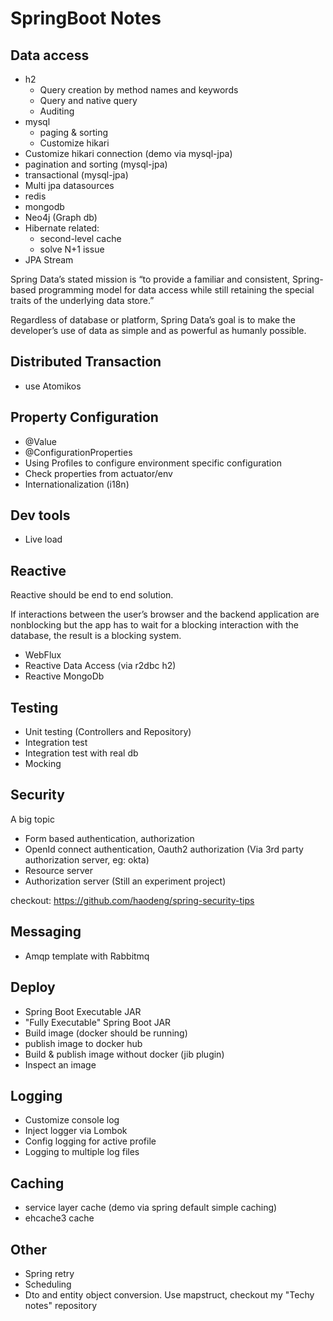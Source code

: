 # SpringBoot Notes

## Data access
* h2
  * Query creation by method names and keywords
  * Query and native query
  * Auditing
* mysql
  * paging & sorting
  * Customize hikari
* Customize hikari connection (demo via mysql-jpa)
* pagination and sorting (mysql-jpa)
* transactional (mysql-jpa)
* Multi jpa datasources
* redis
* mongodb
* Neo4j (Graph db)
* Hibernate related:
  * second-level cache
  * solve N+1 issue
* JPA Stream

Spring Data’s stated mission is “to provide a familiar and consistent, Spring-based programming model for data access while still retaining the special traits of the underlying data store.” 

Regardless of database or platform, Spring Data’s goal is to make the developer’s use of data as simple and as powerful as humanly possible.

## Distributed Transaction
* use Atomikos

## Property Configuration
* @Value
* @ConfigurationProperties
* Using Profiles to configure environment specific configuration
* Check properties from actuator/env
* Internationalization (i18n)

## Dev tools
* Live load

## Reactive
Reactive should be end to end solution.

If interactions between the user’s browser and the backend application are nonblocking but the app has to wait for a blocking interaction with the database, the result is a blocking system.

* WebFlux
* Reactive Data Access (via r2dbc h2)
* Reactive MongoDb

## Testing
* Unit testing (Controllers and Repository)
* Integration test
* Integration test with real db
* Mocking

## Security
A big topic
* Form based authentication, authorization
* OpenId connect authentication, Oauth2 authorization (Via 3rd party authorization server, eg: okta)
* Resource server
* Authorization server (Still an experiment project)

checkout: https://github.com/haodeng/spring-security-tips

## Messaging
* Amqp template with Rabbitmq

## Deploy
* Spring Boot Executable JAR
* "Fully Executable" Spring Boot JAR
* Build image (docker should be running)
* publish image to docker hub
* Build & publish image without docker (jib plugin)
* Inspect an image

## Logging
* Customize console log
* Inject logger via Lombok
* Config logging for active profile
* Logging to multiple log files

## Caching
* service layer cache (demo via spring default simple caching)
* ehcache3 cache

## Other
* Spring retry
* Scheduling
* Dto and entity object conversion. Use mapstruct, checkout my "Techy notes" repository
